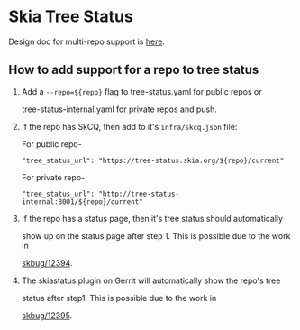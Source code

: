 Skia Tree Status
================

Design doc for multi-repo support is [here](http://go/skia-multiple-tree-statuses).

How to add support for a repo to tree status
--------------------------------------------

1. Add a `--repo=${repo}` flag to tree-status.yaml for public repos or

   tree-status-internal.yaml for private repos and push.


2. If the repo has SkCQ, then add to it's `infra/skcq.json` file:

   For public repo-

   `"tree_status_url": "https://tree-status.skia.org/${repo}/current"`

   For private repo-

   `"tree_status_url": "http://tree-status-internal:8001/${repo}/current"`


3. If the repo has a status page, then it's tree status should automatically

   show up on the status page after step 1. This is possible due to the work in

   [skbug/12394](https://skbug.com/12394).


4. The skiastatus plugin on Gerrit will automatically show the repo's tree

   status after step1. This is possible due to the work in

   [skbug/12395](https://skbug.com/12395).
